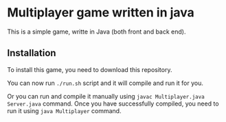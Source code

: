 # Multiplayer game written in java

This is a simple game, writte in Java (both front and back end).

## Installation

To install this game, you need to download this repository.


You can now run ```./run.sh``` script and it will compile and run it for you.

Or you can run and compile it manually using ```javac Multiplayer.java Server.java``` command. Once you have successfully compiled, you need to run it using ```java Multiplayer``` command.
